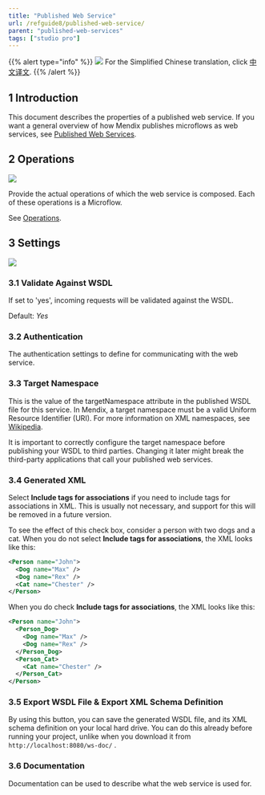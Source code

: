 ```yaml
---
title: "Published Web Service"
url: /refguide8/published-web-service/
parent: "published-web-services"
tags: ["studio pro"]
---
```


{{% alert type="info" %}}
<img src="attachments/chinese-translation/china.png" style="display: inline-block; margin: 0" /> For the Simplified Chinese translation, click [中文译文](https://cdn.mendix.tencent-cloud.com/documentation/refguide8/published-web-service.pdf).
{{% /alert %}}

## 1 Introduction

This document describes the properties of a published web service. If you want a general overview of how Mendix publishes microflows as web services, see [Published Web Services](/refguide8/published-web-services/).

## 2 Operations

![](/attachments/refguide8/modeling/integration/published-web-services/published-web-service/16843888.png)

Provide the actual operations of which the web service is composed. Each of these operations is a Microflow.

See [Operations](/refguide8/operations/).

## 3 Settings

![](/attachments/refguide8/modeling/integration/published-web-services/published-web-service/16843887.png)

### 3.1 Validate Against WSDL

If set to 'yes', incoming requests will be validated against the WSDL.

Default: *Yes*

### 3.2 Authentication

The authentication settings to define for communicating with the web service.

### 3.3 Target Namespace

This is the value of the targetNamespace attribute in the published WSDL file for this service. In Mendix, a target namespace must be a valid Uniform Resource Identifier (URI). For more information on XML namespaces, see [Wikipedia](http://en.wikipedia.org/wiki/XML_namespace).

It is important to correctly configure the target namespace before publishing your WSDL to third parties. Changing it later might break the third-party applications that call your published web services.

### 3.4 Generated XML

Select **Include tags for associations** if you need to include tags for associations in XML. This is usually not necessary, and support for this will be removed in a future version.

To see the effect of this check box, consider a person with two dogs and a cat. When you do not select **Include tags for associations**, the XML looks like this:

```xml
<Person name="John">
  <Dog name="Max" />
  <Dog name="Rex" />
  <Cat name="Chester" />
</Person>
```

When you do check **Include tags for associations**, the XML looks like this:

```xml
<Person name="John">
  <Person_Dog>
    <Dog name="Max" />
    <Dog name="Rex" />
  </Person_Dog>
  <Person_Cat>
    <Cat name="Chester" />
  </Person_Cat> 
</Person>
```

### 3.5 Export WSDL File & Export XML Schema Definition

By using this button, you can save the generated WSDL file, and its XML schema definition on your local hard drive. You can do this already before running your project, unlike when you download it from `http://localhost:8080/ws-doc/` .

### 3.6 Documentation

Documentation can be used to describe what the web service is used for.
